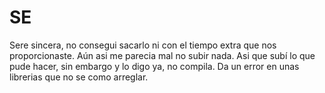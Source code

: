 # SE

Sere sincera, no consegui sacarlo ni con el tiempo extra que nos proporcionaste.
Aún asi me parecia mal no subir nada. Asi que subí lo que pude hacer, sin embargo
y lo digo ya, no compila. Da un error en unas librerias que no se como arreglar.
